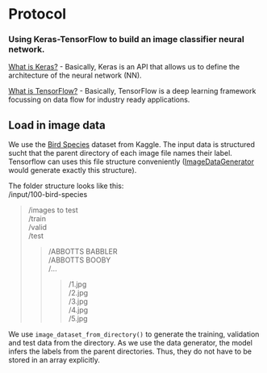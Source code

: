 # Protocol
### Using Keras-TensorFlow to build an image classifier neural network.
[What is Keras?](https://www.simplilearn.com/keras-vs-tensorflow-vs-pytorch-article#:~:text=is%20Deep%20Learning%3F-,What%20is%20Keras%3F,-What%20is%20PyTorch) -
Basically, Keras is an API that allows us to define the architecture of the neural network (NN).

[What is TensorFlow?](https://www.simplilearn.com/keras-vs-tensorflow-vs-pytorch-article#what_is_tensorflow) -
Basically, TensorFlow is a deep learning framework focussing on data flow for industry ready applications. 

## Load in image data
We use the [Bird Species](https://www.kaggle.com/datasets/gpiosenka/100-bird-species?select=birds+latin+names.csv) dataset from Kaggle. The input data is structured sucht that the parent directory of each image file names their label. Tensorflow can uses this file structure conveniently ([ImageDataGenerator](https://www.tensorflow.org/api_docs/python/tf/keras/preprocessing/image/ImageDataGenerator) would generate exactly this structure). 

The folder structure looks like this: <br>
/input/100-bird-species <br>
> /images to test <br>
> /train <br>
> /valid <br>
> /test <br>
> > /ABBOTTS BABBLER <br>
> > /ABBOTTS BOOBY <br>
> > /... <br>
> > > /1.jpg  <br>
> > > /2.jpg  <br>
> > > /3.jpg  <br>
> > > /4.jpg  <br>
> > > /5.jpg  <br>


We use ``image_dataset_from_directory()`` to generate the training, validation and test data from the directory.
As we use the data generator, the model infers the labels from the parent directories. Thus, they do not have to be stored in an array explicitly.  
